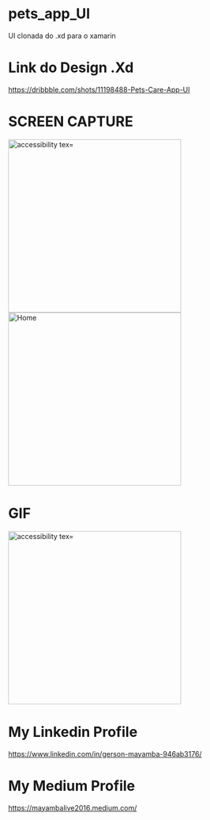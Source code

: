 # pets_app_UI

UI clonada do .xd para o xamarin

# Link do Design .Xd
https://dribbble.com/shots/11198488-Pets-Care-App-UI

# SCREEN CAPTURE
<p>
  <img src="https://user-images.githubusercontent.com/57480551/114552125-9febd080-9c3a-11eb-8e0e-b1e928c00242.png" width="350" alt="accessibility tex="Location">
  <img src="https://user-images.githubusercontent.com/57480551/114552204-b72abe00-9c3a-11eb-9c6f-680c47c748f7.png" width="350" title="Home">
</p>
    
# GIF
<p>
  <img src="https://user-images.githubusercontent.com/57480551/114550984-31f2d980-9c39-11eb-96a9-cee2cd48b0f8.gif" width="350" alt="accessibility tex="Location">
</p>

# My Linkedin Profile
https://www.linkedin.com/in/gerson-mayamba-946ab3176/

# My Medium Profile
https://mayambalive2016.medium.com/
